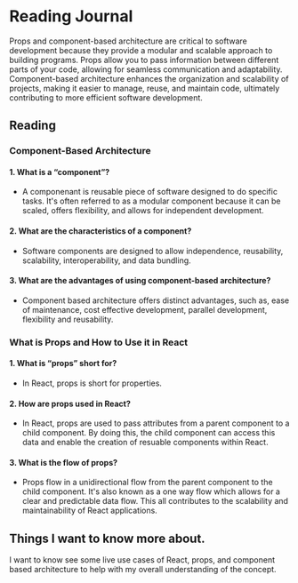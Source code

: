 # Reading Journal

Props and component-based architecture are critical to software development because they provide a modular and scalable approach to building programs. Props allow you to pass information between different parts of your code, allowing for seamless communication and adaptability. Component-based architecture enhances the organization and scalability of projects, making it easier to manage, reuse, and maintain code, ultimately contributing to more efficient software development.

## Reading

### Component-Based Architecture

#### 1. What is a “component”?

- A componenant is reusable piece of software designed to do specific tasks. It's often referred to as a modular component because it can be scaled, offers flexibility, and allows for independent development.

#### 2. What are the characteristics of a component?

- Software components are designed to allow independence, reusability, scalability, interoperability, and data bundling.

#### 3. What are the advantages of using component-based architecture?

- Component based architecture offers distinct advantages, such as, ease of maintenance, cost effective development, parallel development, flexibility and reusability.  

### What is Props and How to Use it in React

#### 1. What is “props” short for?

- In React, props is short for properties.

#### 2. How are props used in React?

- In React, props are used to pass attributes from a parent component to a child component. By doing this, the child component can access this data and enable the creation of resuable components within React.

#### 3. What is the flow of props?

- Props flow in a unidirectional flow from the parent component to the child component. It's also known as a one way flow which allows for a clear and predictable data flow. This all contributes to the scalability and maintainability of React applications.

## Things I want to know more about.

I want to know see some live use cases of React, props, and component based architecture to help with my overall understanding of the concept.
